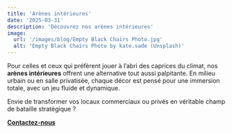 ```yaml
---
title: 'Arènes intérieures'
date: '2025-03-31'
description: 'Découvrez nos arènes intérieures'
image:
  url: '/images/blog/Empty Black Chairs Photo.jpg'
  alt: 'Empty Black Chairs Photo by kate.sade (Unsplash)'
---
```


Pour celles et ceux qui préfèrent jouer à l’abri des caprices du climat, nos **arènes intérieures** offrent une alternative tout aussi palpitante. En milieu urbain ou en salle privatisée, chaque décor est pensé pour une immersion totale, avec un jeu fluide et dynamique.

Envie de transformer vos locaux commerciaux ou privés en véritable champ de bataille stratégique ?

[**Contactez-nous**](/contact)